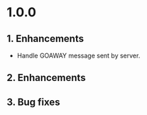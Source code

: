 # 1.0.0

## 1. Enhancements
  * Handle GOAWAY message sent by server.

## 2. Enhancements

## 3. Bug fixes
